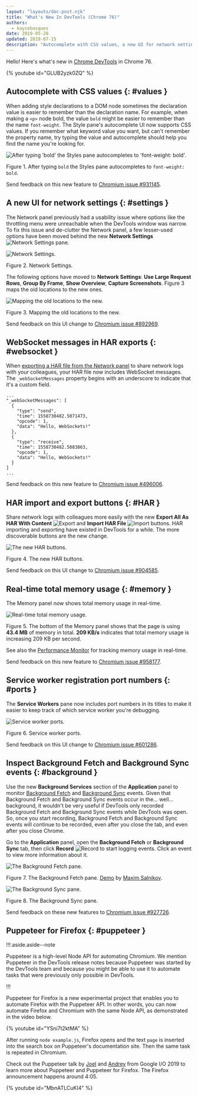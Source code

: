 ```yaml
---
layout: "layouts/doc-post.njk"
title: "What's New In DevTools (Chrome 76)"
authors:
  - kaycebasques
date: 2019-05-28
updated: 2019-07-15
description: "Autocomplete with CSS values, a new UI for network settings, and more."
---
```


Hello! Here's what's new in [Chrome DevTools][1] in Chrome 76.

{% youtube id="GLUB2yzk0ZQ" %}

## Autocomplete with CSS values {: #values }

When adding style declarations to a DOM node sometimes the declaration value is easier to remember
than the declaration name. For example, when making a `<p>` node bold, the value `bold` might be
easier to remember than the name `font-weight`. The Style pane's autocomplete UI now supports CSS
values. If you remember what keyword value you want, but can't remember the property name, try
typing the value and autocomplete should help you find the name you're looking for.

![After typing 'bold' the Styles pane autocompletes to 'font-weight: bold'.](/web/updates/images/2019/05/values.png)

Figure 1. After typing `bold` the Styles pane autocompletes to `font-weight: bold`.

Send feedback on this new feature to [Chromium issue #931145][2].

## A new UI for network settings {: #settings }

The Network panel previously had a usability issue where options like the throttling menu were
unreachable when the DevTools window was narrow. To fix this issue and de-clutter the Network panel,
a few lesser-used options have been moved behind the new **Network Settings**
![Network Settings](/web/tools/chrome-devtools/images/shared/settings.png) pane.

![Network Settings.](/web/updates/images/2019/05/settings.png)

Figure 2. Network Settings.

The following options have moved to **Network Settings**: **Use Large Request Rows**, **Group By
Frame**, **Show Overview**, **Capture Screenshots**. Figure 3 maps the old locations to the new
ones.

![Mapping the old locations to the new.](/web/updates/images/2019/05/mapping.png)

Figure 3. Mapping the old locations to the new.

Send feedback on this UI change to [Chromium issue #892969][3].

## WebSocket messages in HAR exports {: #websocket }

When [exporting a HAR file from the Network panel][4] to share network logs with your colleagues,
your HAR file now includes WebSocket messages. The `_webSocketMessages` property begins with an
underscore to indicate that it's a custom field.

```
...
"_webSocketMessages": [
  {
    "type": "send",
    "time": 1558730482.5071473,
    "opcode": 1,
    "data": "Hello, WebSockets!"
  },
  {
    "type": "receive",
    "time": 1558730482.5883863,
    "opcode": 1,
    "data": "Hello, WebSockets!"
  }
]
...
```

Send feedback on this new feature to [Chromium issue #496006][5].

## HAR import and export buttons {: #HAR }

Share network logs with colleagues more easily with the new **Export All As HAR With Content**
![Export](/web/tools/chrome-devtools/images/shared/export.png) and **Import HAR File**
![Import](/web/tools/chrome-devtools/images/shared/import.png) buttons. HAR importing and exporting
have existed in DevTools for a while. The more discoverable buttons are the new change.

![The new HAR buttons.](/web/updates/images/2019/05/har-buttons.png)

Figure 4. The new HAR buttons.

Send feedback on this UI change to [Chromium issue #904585][6].

## Real-time total memory usage {: #memory }

The Memory panel now shows total memory usage in real-time.

![Real-time total memory usage.](/web/updates/images/2019/05/memory.png)

Figure 5. The bottom of the Memory panel shows that the page is using **43.4 MB** of memory in
total. **209 KB/s** indicates that total memory usage is increasing 209 KB per second.

See also the [Performance Monitor][7] for tracking memory usage in real-time.

Send feedback on this new feature to [Chromium issue #958177][8].

## Service worker registration port numbers {: #ports }

The **Service Workers** pane now includes port numbers in its titles to make it easier to keep track
of which service worker you're debugging.

![Service worker ports.](/web/updates/images/2019/05/sw-ports.png)

Figure 6. Service worker ports.

Send feedback on this UI change to [Chromium issue #601286][9].

## Inspect Background Fetch and Background Sync events {: #background }

Use the new **Background Services** section of the **Application** panel to monitor [Background
Fetch][10] and [Background Sync][11] events. Given that Background Fetch and Background Sync events
occur in the... well... background, it wouldn't be very useful if DevTools only recorded Background
Fetch and Background Sync events while DevTools was open. So, once you start recording, Background
Fetch and Background Sync events will continue to be recorded, even after you close the tab, and
even after you close Chrome.

Go to the **Application** panel, open the **Background Fetch** or **Background Sync** tab, then
click **Record** ![Record](/web/tools/chrome-devtools/images/shared/record.png) to start logging
events. Click an event to view more information about it.

![The Background Fetch pane.](/web/updates/images/2019/05/fetch.png)

Figure 7. The Background Fetch pane. [Demo][12] by [Maxim Salnikov][13].

![The Background Sync pane.](/web/updates/images/2019/05/sync.png)

Figure 8. The Background Sync pane.

Send feedback on these new features to [Chromium issue #927726][14].

## Puppeteer for Firefox {: #puppeteer }

!!!.aside.aside--note

Puppeteer is a high-level Node API for automating Chromium. We mention Puppeteer in the DevTools
release notes because Puppeteer was started by the DevTools team and because you might be able to
use it to automate tasks that were previously only possible in DevTools.

!!!

Puppeteer for Firefox is a new experimental project that enables you to automate Firefox with the
Puppeteer API. In other words, you can now automate Firefox and Chromium with the same Node API, as
demonstrated in the video below.

{% youtube id="YSni7t2ktMA" %}

After running `node example.js`, Firefox opens and the text `page` is inserted into the search box
on Puppeteer's documentation site. Then the same task is repeated in Chromium.

Check out the Puppeteer talk by [Joel][15] and [Andrey][16] from Google I/O 2019 to learn more about
Puppeteer and Puppeteer for Firefox. The Firefox announcement happens around 4:05.

{% youtube id="MbnATLCuKI4" %}

[1]: /web/tools/chrome-devtools
[2]: https://crbug.com/931145
[3]: https://crbug.com/892969
[4]: #HAR
[5]: https://crbug.com/496006
[6]: https://crbug.com/904585
[7]: /web/updates/2017/11/devtools-release-notes#perf-monitor
[8]: https://crbug.com/958177
[9]: https://crbug.com/601286
[10]:
  https://medium.com/google-developer-experts/background-fetch-api-get-ready-to-use-it-69cca522cd8f
[11]: /web/updates/2015/12/background-sync
[12]: https://background-fetch.glitch.me
[13]: https://twitter.com/webmaxru
[14]: https://crbug.com/927726
[15]: https://twitter.com/joeleinbinder
[16]: https://twitter.com/aslushnikov
